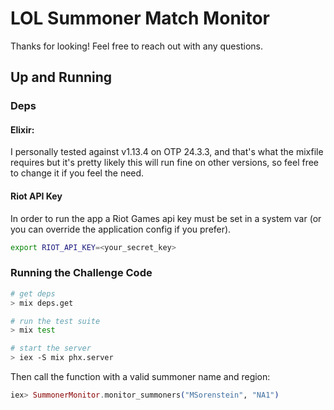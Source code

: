 # LOL Summoner Match Monitor

Thanks for looking! Feel free to reach out with any questions.

## Up and Running

### Deps

#### Elixir:
I personally tested against v1.13.4 on OTP 24.3.3, and that's what the mixfile requires but it's pretty likely this will run fine on other versions, so feel free to change it if you feel the need.
            
#### Riot API Key
In order to run the app a Riot Games api key must be set in a system var (or you can override the application config if you prefer).

```bash
export RIOT_API_KEY=<your_secret_key>
```

### Running the Challenge Code

```bash
# get deps
> mix deps.get

# run the test suite
> mix test

# start the server
> iex -S mix phx.server
```
Then call the function with a valid summoner name and region:
```elixir
iex> SummonerMonitor.monitor_summoners("MSorenstein", "NA1")
```
